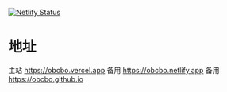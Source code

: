 [![Netlify Status](https://api.netlify.com/api/v1/badges/74829b47-0d13-4ac5-8f24-1645dee1a0a3/deploy-status)](https://app.netlify.com/sites/obcbo/deploys)
# 地址
主站 <https://obcbo.vercel.app>
备用 <https://obcbo.netlify.app>
备用 <https://obcbo.github.io>
